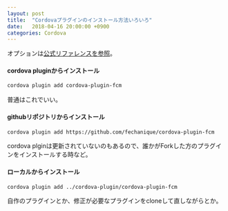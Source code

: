 ```yaml
---
layout: post
title:  "Cordovaプラグインのインストール方法いろいろ"
date:   2018-04-16 20:00:00 +0900
categories: Cordova
---
```


オプションは[公式リファレンスを参照](https://cordova.apache.org/docs/en/latest/reference/cordova-cli/#cordova-plugin-command)。

#### cordova pluginからインストール
```bash
cordova plugin add cordova-plugin-fcm
```
普通はこれでいい。

#### githubリポジトリからインストール
```bash
cordova plugin add https://github.com/fechanique/cordova-plugin-fcm
```
cordova plginは更新されていないのもあるので、誰かがForkした方のプラグインをインストールする時など。

#### ローカルからインストール
```bash
cordova plugin add ../cordova-plugin/cordova-plugin-fcm
```
自作のプラグインとか、修正が必要なプラグインをcloneして直しながらとか。
